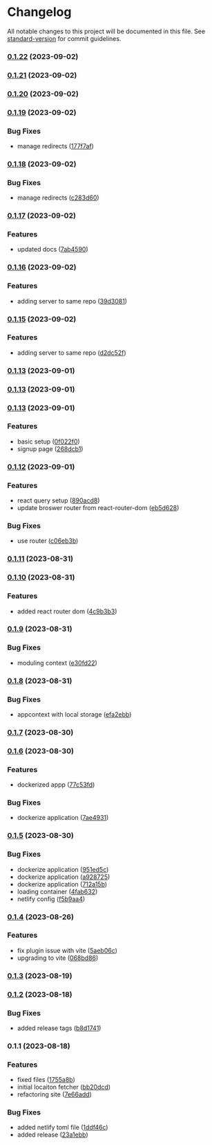 # Changelog

All notable changes to this project will be documented in this file. See [standard-version](https://github.com/conventional-changelog/standard-version) for commit guidelines.

### [0.1.22](https://github.com/LishuGupta652/GeoAttend/compare/v0.1.21...v0.1.22) (2023-09-02)

### [0.1.21](https://github.com/LishuGupta652/GeoAttend/compare/v0.1.20...v0.1.21) (2023-09-02)

### [0.1.20](https://github.com/LishuGupta652/GeoAttend/compare/v0.1.19...v0.1.20) (2023-09-02)

### [0.1.19](https://github.com/LishuGupta652/GeoAttend/compare/v0.1.18...v0.1.19) (2023-09-02)


### Bug Fixes

* manage redirects ([177f7af](https://github.com/LishuGupta652/GeoAttend/commit/177f7af30d7abf5d9737d05a77b9f103f557acf2))

### [0.1.18](https://github.com/LishuGupta652/GeoAttend/compare/v0.1.17...v0.1.18) (2023-09-02)


### Bug Fixes

* manage redirects ([c283d60](https://github.com/LishuGupta652/GeoAttend/commit/c283d60266a76c3e184b8334bd61d345ab76ab0b))

### [0.1.17](https://github.com/LishuGupta652/GeoAttend/compare/v0.1.16...v0.1.17) (2023-09-02)


### Features

* updated docs ([7ab4590](https://github.com/LishuGupta652/GeoAttend/commit/7ab4590fd8370919cb3f0341ad36ec15e325ae9b))

### [0.1.16](https://github.com/LishuGupta652/GeoAttend/compare/v0.1.15...v0.1.16) (2023-09-02)


### Features

* adding server to same repo ([39d3081](https://github.com/LishuGupta652/GeoAttend/commit/39d3081ba6bb8eb079068a7a3cbacda19215d182))

### [0.1.15](https://github.com/LishuGupta652/GeoAttend/compare/v0.1.14...v0.1.15) (2023-09-02)


### Features

* adding server to same repo ([d2dc52f](https://github.com/LishuGupta652/GeoAttend/commit/d2dc52fc6760dfb9412cb47fd08981e80acb4bb3))

### [0.1.13](https://github.com/LishuGupta652/GeoAttend/compare/v0.1.12...v0.1.13) (2023-09-01)

### [0.1.13](https://github.com/LishuGupta652/GeoAttend/compare/v0.1.12...v0.1.13) (2023-09-01)

### [0.1.13](https://github.com/LishuGupta652/GeoAttend/compare/v0.1.12...v0.1.13) (2023-09-01)

### Features

-   basic setup ([0f022f0](https://github.com/LishuGupta652/GeoAttend/commit/0f022f0964e443bd5bc6fd2959a132ed36a93ee7))
-   signup page ([268dcb1](https://github.com/LishuGupta652/GeoAttend/commit/268dcb1835a84d3f1d735bb700ecbfc054355969))

### [0.1.12](https://github.com/LishuGupta652/GeoAttend/compare/v0.1.11...v0.1.12) (2023-09-01)

### Features

-   react query setup ([890acd8](https://github.com/LishuGupta652/GeoAttend/commit/890acd8779a5c6297c00c29ec4d8da24a46cf9e9))
-   update broswer router from react-router-dom ([eb5d628](https://github.com/LishuGupta652/GeoAttend/commit/eb5d6288e2cd40f59292a167342b3b5f2531024d))

### Bug Fixes

-   use router ([c06eb3b](https://github.com/LishuGupta652/GeoAttend/commit/c06eb3b00739d49e0bae3ac1accbc9bfbe200483))

### [0.1.11](https://github.com/LishuGupta652/GeoAttend/compare/v0.1.10...v0.1.11) (2023-08-31)

### [0.1.10](https://github.com/LishuGupta652/GeoAttend/compare/v0.1.9...v0.1.10) (2023-08-31)

### Features

-   added react router dom ([4c9b3b3](https://github.com/LishuGupta652/GeoAttend/commit/4c9b3b37f857ed1a8a0c989dd98ead96e7ad186c))

### [0.1.9](https://github.com/LishuGupta652/GeoAttend/compare/v0.1.8...v0.1.9) (2023-08-31)

### Bug Fixes

-   moduling context ([e30fd22](https://github.com/LishuGupta652/GeoAttend/commit/e30fd220d07af89f69eaf9ef2aae07d8d52a4d8e))

### [0.1.8](https://github.com/LishuGupta652/GeoAttend/compare/v0.1.7...v0.1.8) (2023-08-31)

### Bug Fixes

-   appcontext with local storage ([efa2ebb](https://github.com/LishuGupta652/GeoAttend/commit/efa2ebbc7360a27a1b63a2941f6c312284246af2))

### [0.1.7](https://github.com/LishuGupta652/GeoAttend/compare/v0.1.6...v0.1.7) (2023-08-30)

### [0.1.6](https://github.com/LishuGupta652/GeoAttend/compare/v0.1.5...v0.1.6) (2023-08-30)

### Features

-   dockerized appp ([77c53fd](https://github.com/LishuGupta652/GeoAttend/commit/77c53fd54a1fced56f9f4602f2eb4c8981fbbafb))

### Bug Fixes

-   dockerize application ([7ae4931](https://github.com/LishuGupta652/GeoAttend/commit/7ae49310908c8859d6f8b051c9f3bbdd4e4c279e))

### [0.1.5](https://github.com/LishuGupta652/GeoAttend/compare/v0.1.4...v0.1.5) (2023-08-30)

### Bug Fixes

-   dockerize application ([951ed5c](https://github.com/LishuGupta652/GeoAttend/commit/951ed5c57182a0f614afafe45252dde2d61646cb))
-   dockerize application ([a928725](https://github.com/LishuGupta652/GeoAttend/commit/a928725834032fb4d7159f518f0a931bc4c5d018))
-   dockerize application ([712a15b](https://github.com/LishuGupta652/GeoAttend/commit/712a15b3bc8c137bb4c3c1e7c83548a7f86773c3))
-   loading container ([4fab632](https://github.com/LishuGupta652/GeoAttend/commit/4fab6326fb770ba126064cca0934b970a89f1585))
-   netlify config ([f5b9aa4](https://github.com/LishuGupta652/GeoAttend/commit/f5b9aa449c2506f2512d22983fc977e004f00e37))

### [0.1.4](https://github.com/LishuGupta652/GeoAttend/compare/v0.1.3...v0.1.4) (2023-08-26)

### Features

-   fix plugin issue with vite ([5aeb06c](https://github.com/LishuGupta652/GeoAttend/commit/5aeb06cc4bbc5e00e0b8ed1fa69fd78eefb70e47))
-   upgrading to vite ([068bd86](https://github.com/LishuGupta652/GeoAttend/commit/068bd8620a66af0798477a5f6d557873c83ff4cb))

### [0.1.3](https://github.com/LishuGupta652/GeoAttend/compare/v0.1.2...v0.1.3) (2023-08-19)

### [0.1.2](https://github.com/LishuGupta652/GeoAttend/compare/v0.1.1...v0.1.2) (2023-08-18)

### Bug Fixes

-   added release tags ([b8d1741](https://github.com/LishuGupta652/GeoAttend/commit/b8d174172eef4584e78599eff2207f9375bd682e))

### 0.1.1 (2023-08-18)

### Features

-   fixed files ([1755a8b](https://github.com/LishuGupta652/GeoAttend/commit/1755a8b11a5c09ef201f504097d2a4be8bac3a70))
-   initial locaiton fetcher ([bb20dcd](https://github.com/LishuGupta652/GeoAttend/commit/bb20dcd0b371ad15794efd3be33d9a950dcc508d))
-   refactoring site ([7e66add](https://github.com/LishuGupta652/GeoAttend/commit/7e66add2fcdc97162582f0dd9afa334ea48b022b))

### Bug Fixes

-   added netlify toml file ([1ddf46c](https://github.com/LishuGupta652/GeoAttend/commit/1ddf46cd61b371b9c2023d969e8cc2539066e60b))
-   added release ([23a1ebb](https://github.com/LishuGupta652/GeoAttend/commit/23a1ebbc5643baa1a993f8cc4b8fee25a04d23a1))
